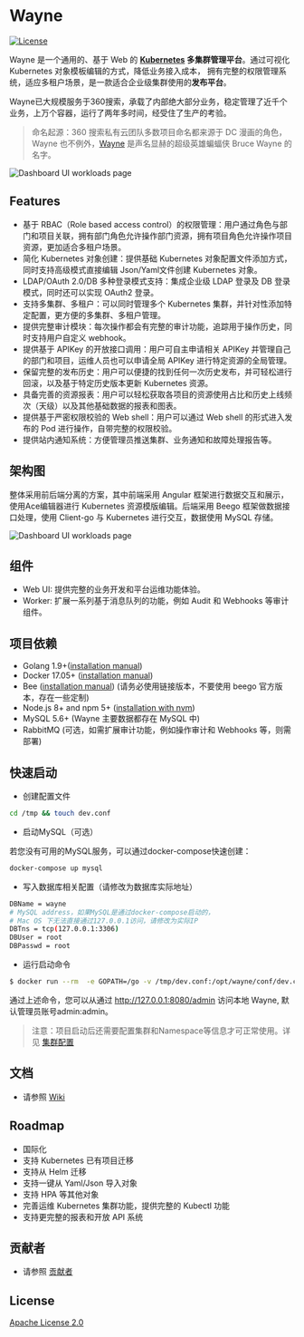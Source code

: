 # Wayne

[![License](https://img.shields.io/badge/License-Apache%202.0-blue.svg)](http://www.apache.org/licenses/LICENSE-2.0)

Wayne 是一个通用的、基于 Web 的 **[Kubernetes](https://kubernetes.io)  多集群管理平台**。通过可视化 Kubernetes 对象模板编辑的方式，降低业务接入成本，
拥有完整的权限管理系统，适应多租户场景，是一款适合企业级集群使用的**发布平台**。

Wayne已大规模服务于360搜索，承载了内部绝大部分业务，稳定管理了近千个业务，上万个容器，运行了两年多时间，经受住了生产的考验。

> 命名起源：360 搜索私有云团队多数项目命名都来源于 DC 漫画的角色，Wayne 也不例外，[Wayne](https://en.wikipedia.org/wiki/Batman#Bruce_Wayne) 是声名显赫的超级英雄蝙蝠侠 Bruce Wayne 的名字。

![Dashboard UI workloads page](https://raw.githubusercontent.com/wiki/Qihoo360/wayne/image/dashboard-ui.png)

## Features

- 基于 RBAC（Role based access control）的权限管理：用户通过角色与部门和项目关联，拥有部门角色允许操作部门资源，拥有项目角色允许操作项目资源，更加适合多租户场景。
- 简化 Kubernetes 对象创建：提供基础 Kubernetes 对象配置文件添加方式，同时支持高级模式直接编辑 Json/Yaml文件创建 Kubernetes 对象。
- LDAP/OAuth 2.0/DB 多种登录模式支持：集成企业级 LDAP 登录及 DB 登录模式，同时还可以实现 OAuth2 登录。
- 支持多集群、多租户：可以同时管理多个 Kubernetes 集群，并针对性添加特定配置，更方便的多集群、多租户管理。
- 提供完整审计模块：每次操作都会有完整的审计功能，追踪用于操作历史，同时支持用户自定义 webhook。
- 提供基于 APIKey 的开放接口调用：用户可自主申请相关 APIKey 并管理自己的部门和项目，运维人员也可以申请全局 APIKey 进行特定资源的全局管理。
- 保留完整的发布历史：用户可以便捷的找到任何一次历史发布，并可轻松进行回滚，以及基于特定历史版本更新 Kubernetes 资源。
- 具备完善的资源报表：用户可以轻松获取各项目的资源使用占比和历史上线频次（天级）以及其他基础数据的报表和图表。
- 提供基于严密权限校验的 Web shell：用户可以通过 Web shell 的形式进入发布的 Pod 进行操作，自带完整的权限校验。 
- 提供站内通知系统：方便管理员推送集群、业务通知和故障处理报告等。

## 架构图

整体采用前后端分离的方案，其中前端采用 Angular 框架进行数据交互和展示，使用Ace编辑器进行 Kubernetes 资源模版编辑。后端采用 Beego 框架做数据接口处理，使用 Client-go 与 Kubernetes 进行交互，数据使用 MySQL 存储。

![Dashboard UI workloads page](https://raw.githubusercontent.com/wiki/Qihoo360/wayne/image/architecture.png)

## 组件

- Web UI: 提供完整的业务开发和平台运维功能体验。
- Worker: 扩展一系列基于消息队列的功能，例如 Audit 和 Webhooks 等审计组件。

## 项目依赖

- Golang 1.9+([installation manual](https://golang.org/dl/))
- Docker 17.05+ ([installation manual](https://docs.docker.com/install))
- Bee  ([installation manual](https://github.com/wilhelmguo/bee)) (请务必使用链接版本，不要使用 beego 官方版本，存在一些定制)
- Node.js 8+ and npm 5+ ([installation with nvm](https://github.com/creationix/nvm#usage))
- MySQL 5.6+  (Wayne 主要数据都存在 MySQL 中)
- RabbitMQ (可选，如需扩展审计功能，例如操作审计和 Webhooks 等，则需部署)

## 快速启动

- 创建配置文件

```bash
cd /tmp && touch dev.conf
```

- 启动MySQL（可选）

若您没有可用的MySQL服务，可以通过docker-compose快速创建：

```bash
docker-compose up mysql
```

- 写入数据库相关配置（请修改为数据库实际地址）

```bash
DBName = wayne
# MySQL address，如果MySQL是通过docker-compose启动的，
# Mac OS 下无法直接通过127.0.0.1访问，请修改为实际IP 
DBTns = tcp(127.0.0.1:3306)
DBUser = root
DBPasswd = root
```

- 运行启动命令

```bash
$ docker run --rm  -e GOPATH=/go -v /tmp/dev.conf:/opt/wayne/conf/dev.conf -p 8080:8080 360cloud/wayne /opt/wayne/backend apiserver
```

通过上述命令，您可以从通过 http://127.0.0.1:8080/admin 访问本地 Wayne, 默认管理员账号admin:admin。

> 注意：项目启动后还需要配置集群和Namespace等信息才可正常使用。详见 [集群配置](https://github.com/Qihoo360/wayne/wiki/Wayne-admin-cluster)


## 文档

- 请参照 [Wiki](https://github.com/Qihoo360/wayne/wiki)

## Roadmap

- 国际化
- 支持 Kubernetes 已有项目迁移
- 支持从 Helm 迁移
- 支持一键从 Yaml/Json 导入对象
- 支持 HPA 等其他对象
- 完善运维 Kubernetes 集群功能，提供完整的 Kubectl 功能
- 支持更完整的报表和开放 API 系统

## 贡献者

- 请参照 [贡献者](https://github.com/Qihoo360/wayne/wiki/contributors)

## License

[Apache License 2.0](http://www.apache.org/licenses/LICENSE-2.0)
